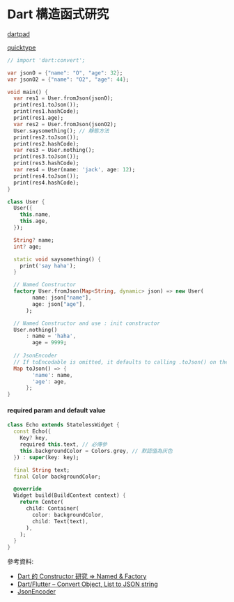 # Dart 構造函式研究

[dartpad](https://dartpad.dev/)

[quicktype](https://app.quicktype.io/)

```dart
// import 'dart:convert';

var jsonO = {"name": "O", "age": 32};
var jsonO2 = {"name": "O2", "age": 44};

void main() {
  var res1 = User.fromJson(jsonO);
  print(res1.toJson());
  print(res1.hashCode);
  print(res1.age);
  var res2 = User.fromJson(jsonO2);
  User.saysomething(); // 靜態方法
  print(res2.toJson());
  print(res2.hashCode);
  var res3 = User.nothing();
  print(res3.toJson());
  print(res3.hashCode);
  var res4 = User(name: 'jack', age: 12);
  print(res4.toJson());
  print(res4.hashCode);
}

class User {
  User({
    this.name,
    this.age,
  });

  String? name;
  int? age;

  static void saysomething() {
    print('say haha');
  }

  // Named Constructor
  factory User.fromJson(Map<String, dynamic> json) => new User(
        name: json["name"],
        age: json["age"],
      );

  // Named Constructor and use : init constructor
  User.nothing()
      : name = 'haha',
        age = 9999;
        
  // JsonEncoder
  // If toEncodable is omitted, it defaults to calling .toJson() on the object.
  Map toJson() => {
        'name': name,
        'age': age,
      };
}
```


#### required param and default value
```dart
class Echo extends StatelessWidget {
  const Echo({
    Key? key,
    required this.text, // 必傳參
    this.backgroundColor = Colors.grey, // 默認值為灰色
  }) : super(key: key);

  final String text;
  final Color backgroundColor;

  @override
  Widget build(BuildContext context) {
    return Center(
      child: Container(
        color: backgroundColor,
        child: Text(text),
      ),
    );
  }
}
```

參考資料:
- [Dart 的 Constructor 研究 => Named & Factory](https://www.pigo.idv.tw/archives/1939)
- [Dart/Flutter – Convert Object, List to JSON string](https://bezkoder.com/dart-flutter-convert-object-to-json-string/)
- [JsonEncoder](https://api.dart.dev/stable/2.12.4/dart-convert/JsonEncoder/JsonEncoder.html)
